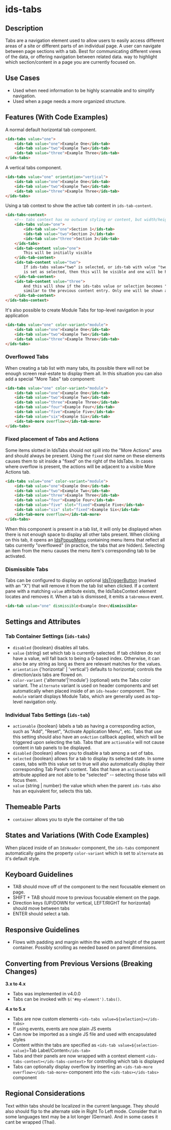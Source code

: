 # ids-tabs

## Description

Tabs are a navigation element used to allow users to easily access different areas of a site or different parts of an individual page. A user can navigate between page sections with a tab. Best for communicating different views of the data, or offering navigation between related data.
way to highlight which section/content in a page you are currently
focused on.

## Use Cases

- Used when need information to be highly scannable and to simplify navigation.
- Used when a page needs a more organized structure.

## Features (With Code Examples)

A normal default horizontal tab component.

```html
<ids-tabs value="one">
    <ids-tab value="one">Example One</ids-tab>
    <ids-tab value="two">Example Two</ids-tab>
    <ids-tab value="three">Example Three</ids-tab>
</ids-tabs>
```

A vertical tabs component.

```html
<ids-tabs value="one" orientation="vertical">
    <ids-tab value="one">Example One</ids-tab>
    <ids-tab value="two">Example Two</ids-tab>
    <ids-tab value="three">Example Three</ids-tab>
</ids-tabs>
```

Using a tab context to show the active tab content in `ids-tab-content`.

```html
<ids-tabs-context>
    <!-- tabs context has no outward styling or content, but width/height or display can be set -->
    <ids-tabs value="one">
        <ids-tab value="one">Section 1</ids-tab>
        <ids-tab value="two">Section 2</ids-tab>
        <ids-tab value="three">Section 3</ids-tab>
    </ids-tabs>
    <ids-tab-content value="one">
        This will be initially visible
    </ids-tab-content>
    <ids-tab-content value="two">
        If ids-tabs value="two" is selected, or ids-tab with value "two"
        is set as selected, then this will be visible and one will be hidden
    </ids-tab-content>
    <ids-tab-content value="three">
        And this will show if the ids-tabs value or selection becomes "three",
        similar to the previous content entry. Only one will be shown at once.
    </ids-tab-content>
</ids-tabs-context>
```

It's also possible to create Module Tabs for top-level navigation in your application

```html
<ids-tabs value="one" color-variant="module">
    <ids-tab value="one">Example One</ids-tab>
    <ids-tab value="two">Example Two</ids-tab>
    <ids-tab value="three">Example Three</ids-tab>
</ids-tabs>
```

### Overflowed Tabs

When creating a tab list with many tabs, its possible there will not be enough screen real-estate to display them all.  In this situation you can also add a special "More Tabs" tab component:

```html
<ids-tabs value="one" color-variant="module">
    <ids-tab value="one">Example One</ids-tab>
    <ids-tab value="two">Example Two</ids-tab>
    <ids-tab value="three">Example Three</ids-tab>
    <ids-tab value="four">Example Four</ids-tab>
    <ids-tab value="five">Example Five</ids-tab>
    <ids-tab value="six">Example Six</ids-tab>
    <ids-tab-more overflow></ids-tab-more>
</ids-tabs>
```

### Fixed placement of Tabs and Actions

Some items slotted in IdsTabs should not spill into the "More Actions" area and should always be present.  Using the `fixed` slot name on these elements causes them to sit inside a "fixed" on the right of the IdsTabs.  In cases where overflow is present, the actions will be adjacent to a visible More Actions tab.

```html
<ids-tabs value="one" color-variant="module">
    <ids-tab value="one">Example One</ids-tab>
    <ids-tab value="two">Example Two</ids-tab>
    <ids-tab value="three">Example Three</ids-tab>
    <ids-tab value="four">Example Four</ids-tab>
    <ids-tab value="five" slot="fixed">Example Five</ids-tab>
    <ids-tab value="six" slot="fixed">Example Six</ids-tab>
    <ids-tab-more overflow></ids-tab-more>
</ids-tabs>
```

When this component is present in a tab list, it will only be displayed when there is not enough space to display all other tabs present.  When clicking on this tab, it opens an [IdsPopupMenu](../ids-popup-menu/README.md) containing menu items that reflect all tabs currently "overflowed" (in practice, the tabs that are hidden).  Selecting an item from the menu causes the menu item's corresponding tab to be activated.

### Dismissible Tabs

Tabs can be configured to display an optional [IdsTriggerButton](../ids-trigger-field/README.md) (marked with an "X") that will remove it from the tab list when clicked.  If a content pane with a matching `value` attribute exists, the IdsTabsContext element locates and removes it. When a tab is dismissed, it emits a `tabremove` event.

```html
<ids-tab value="one" dismissible>Example One</dismissible>
```

## Settings and Attributes

### Tab Container Settings (`ids-tabs`)

- `disabled` {boolean} disables all tabs.
- `value` {string} set which tab is currently selected. If tab children do not have a value, will fall back to being a 0-based index. Otherwise, it can also be any string as long as there are relevant matches for the values.
- `orientation` {'horizontal' | 'vertical'} defaults to horizontal; controls the direction/axis tabs are flowed on.
- `color-variant` {'alternate'|'module'} (optional) sets the Tabs color variant.  The `alternate` variant is used on header components and set automatically when placed inside of an `ids-header` component.  The `module` variant displays Module Tabs, which are generally used as top-level navigation only.

### Individual Tabs Settings (`ids-tab`)

- `actionable` {boolean} labels a tab as having a corresponding action, such as "Add", "Reset", "Activate Application Menu", etc.  Tabs that use this setting should also have an `onAction` callback applied, which will be triggered upon selecting the tab.  Tabs that are `actionable` will not cause content in tab panels to be displayed.
- `disabled` {boolean} allows you to disable a tab among a set of tabs.
- `selected` {boolean} allows for a tab to display its selected state.  In some cases, tabs with this value set to true will also automatically display their corresponding Tab Panel's content.  Tabs that have an `actionable` attribute applied are not able to be "selected" -- selecting those tabs will focus them.
- `value` {string | number} the value which when the parent `ids-tabs` also has an equivalent for, selects this tab.

## Themeable Parts

- `container` allows you to style the container of the tab

## States and Variations (With Code Examples)

When placed inside of an `IdsHeader` component, the `ids-tabs` component automatically gains the property `color-variant` which is set to `alternate` as it's default style.

## Keyboard Guidelines

- TAB should move off of the component to the next focusable element on page.
- SHIFT + TAB should move to previous focusable element on the page.
- Direction keys (UP/DOWN for vertical, LEFT/RIGHT for horizontal) should move between tabs
- ENTER should select a tab.

## Responsive Guidelines

- Flows with padding and margin within the width and height of the parent container. Possibly scrolling as needed based on parent dimensions.

## Converting from Previous Versions (Breaking Changes)

**3.x to 4.x**

- Tabs was implemented in v4.0.0
- Tabs can be invoked with `$('#my-element').tabs()`.

**4.x to 5.x**

- Tabs are now custom elements `<ids-tabs value=${selection}></ids-tabs>`
- If using events, events are now plain JS events
- Can now be imported as a single JS file and used with encapsulated styles
- Content within the tabs are specified as `<ids-tab value=${selection-value}>`Tab Label/Content`</ids-tab>`
- Tabs and their panels are now wrapped with a context element `<ids-tabs-context></ids-tabs-context>` for controlling which tab is displayed
- Tabs can optionally display overflow by inserting an `<ids-tab-more overflow></ids-tab-more>` component into the `<ids-tabs></ids-tabs>` component

## Regional Considerations

Text within tabs should be localized in the current language. They should also should flip to the alternate side in Right To Left mode. Consider that in some languages text may be a lot longer (German). And in some cases it cant be wrapped (Thai).
